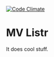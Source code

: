[![Code Climate](https://codeclimate.com/github/trayo/mv_listr/badges/gpa.svg)](https://codeclimate.com/github/trayo/mv_listr)

# MV Listr

It does cool stuff.
